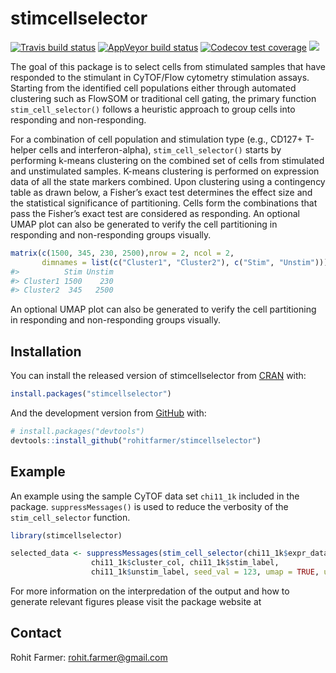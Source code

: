 
<!-- README.md is generated from README.Rmd. Please edit that file -->

# stimcellselector

<!-- badges: start -->

[![Travis build
status](https://travis-ci.com/rohitfarmer/stimcellselector.svg?token=qfD7QGsvB4b3CHB1xKYE&branch=master)](https://travis-ci.com/rohitfarmer/stimcellselector)
[![AppVeyor build
status](https://ci.appveyor.com/api/projects/status/github/rohitfarmer/stimcellselector?branch=master&svg=true)](https://ci.appveyor.com/project/rohitfarmer/stimcellselector)
[![Codecov test
coverage](https://codecov.io/gh/rohitfarmer/stimcellselector/branch/master/graph/badge.svg)](https://codecov.io/gh/rohitfarmer/stimcellselector?branch=master)
[![](https://img.shields.io/github/languages/code-size/rohitfarmer/stimcellselector.svg)](https://github.com/rohitfarmer/stimcellselector)
<!-- badges: end -->

The goal of this package is to select cells from stimulated samples that
have responded to the stimulant in CyTOF/Flow cytometry stimulation
assays. Starting from the identified cell populations either through
automated clustering such as FlowSOM or traditional cell gating, the
primary function `stim_cell_selector()` follows a heuristic approach to
group cells into responding and non-responding.

For a combination of cell population and stimulation type (e.g., CD127+
T-helper cells and interferon-alpha), `stim_cell_selector()` starts by
performing k-means clustering on the combined set of cells from
stimulated and unstimulated samples. K-means clustering is performed on
expression data of all the state markers combined. Upon clustering using
a contingency table as drawn below, a Fisher’s exact test determines the
effect size and the statistical significance of partitioning. Cells form
the combinations that pass the Fisher’s exact test are considered as
responding. An optional UMAP plot can also be generated to verify the
cell partitioning in responding and non-responding groups visually.

``` r
matrix(c(1500, 345, 230, 2500),nrow = 2, ncol = 2, 
       dimnames = list(c("Cluster1", "Cluster2"), c("Stim", "Unstim")))
#>          Stim Unstim
#> Cluster1 1500    230
#> Cluster2  345   2500
```

An optional UMAP plot can also be generated to verify the cell
partitioning in responding and non-responding groups visually.

## Installation

You can install the released version of stimcellselector from
[CRAN](https://CRAN.R-project.org) with:

``` r
install.packages("stimcellselector")
```

And the development version from [GitHub](https://github.com/) with:

``` r
# install.packages("devtools")
devtools::install_github("rohitfarmer/stimcellselector")
```

## Example

An example using the sample CyTOF data set `chi11_1k` included in the
package. `suppressMessages()` is used to reduce the verbosity of the
`stim_cell_selector` function.

``` r
library(stimcellselector)

selected_data <- suppressMessages(stim_cell_selector(chi11_1k$expr_data, chi11_1k$state_markers,
                  chi11_1k$cluster_col, chi11_1k$stim_label,
                  chi11_1k$unstim_label, seed_val = 123, umap = TRUE, umap_cells = 50))
```

For more information on the interpredation of the output and how to
generate relevant figures please visit the package website at

## Contact

Rohit Farmer: <rohit.farmer@gmail.com>
